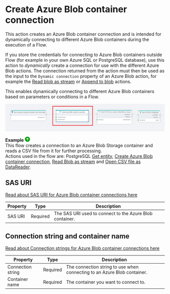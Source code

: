 # Create Azure Blob container connection

This action creates an Azure Blob container connection and is intended for dynamically connecting to different Azure Blob containers during the execution of a Flow.     

If you store the credentials for connecting to Azure Blob containers outside Flow (for example in your own Azure SQL or PostgreSQL database), use this action to _dynamically_ create a connection for use with the different Azure Blob actions. The connection returned from the action must then be used as the input to the `Dynamic connection` property of an Azure Blob action, for example the [Read blob as stream](./read-blob-as-stream.md) or [Append to blob](./append-to-blob.md) actions.

This enables dynamically connecting to different Azure Blob containers based on parameters or conditions in a Flow.

![img](/images/flow/azure-blob-create-container-connection.png)

**Example** ![img](../../../../images/strz.jpg)  
This flow creates a connection to an Azure Blob Storage container and reads a CSV file from it for further processing.  
Actions used in the flow are: PostgreSQL [Get entity](../postgresql/get-entity.md), [Create Azure Blob container connection](), [Read Blob as stream](read-blob-as-stream.md) and [Open CSV file as DataReader](../csv/open-csv-file-as-datareader.md). 


## SAS URI

[Read about SAS URI for Azure Blob container connections here](./azure-blob-container-connection.md#sas-uri)

| Property         | Type      | Description                      |
|------------------|-----------|----------------------------------|
| SAS URI          | Required  | The SAS URI used to connect to the Azure Blob container. |

## Connection string and container name

[Read about Connection strings for Azure Blob container connections here](./azure-blob-container-connection.md#connection-string-and-container-name)

| Property          | Type     | Description                     |
|-------------------|----------|---------------------------------|
| Connection string | Required | The connection string to use when connecting to an Azure Blob container. |
| Container name    | Required | The container you want to connect to.  |